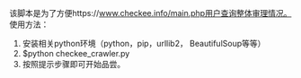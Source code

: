 该脚本是为了方便https://www.checkee.info/main.php用户查询整体审理情况。
使用方法：
1. 安装相关python环境（python，pip，urllib2， BeautifulSoup等等）
2. $python checkee_crawler.py
3. 按照提示步骤即可开始品尝。
